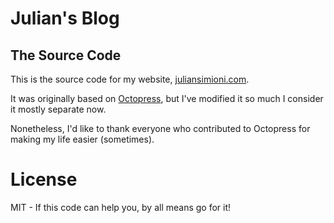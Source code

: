 # Julian's Blog

## The Source Code

This is the source code for my website, [juliansimioni.com](https://juliansimioni.com).

It was originally based on [Octopress](http://octopress.org), but I've modified
it so much I consider it mostly separate now.

Nonetheless, I'd like to thank everyone who contributed to Octopress for making
my life easier (sometimes).

# License

MIT - If this code can help you, by all means go for it!
